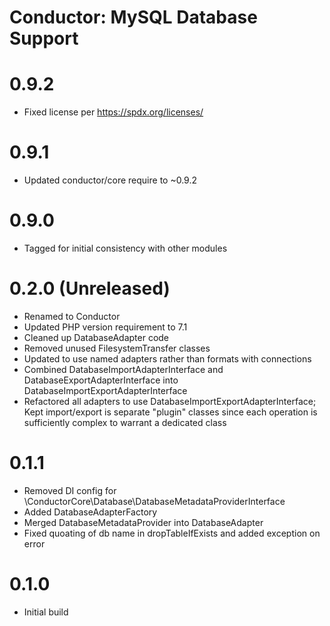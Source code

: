 Conductor: MySQL Database Support
============================================

# 0.9.2
- Fixed license per https://spdx.org/licenses/

# 0.9.1
- Updated conductor/core require to ~0.9.2

# 0.9.0
- Tagged for initial consistency with other modules

# 0.2.0 (Unreleased)
- Renamed to Conductor
- Updated PHP version requirement to 7.1
- Cleaned up DatabaseAdapter code
- Removed unused FilesystemTransfer classes
- Updated to use named adapters rather than formats with connections
- Combined DatabaseImportAdapterInterface and DatabaseExportAdapterInterface into DatabaseImportExportAdapterInterface
- Refactored all adapters to use DatabaseImportExportAdapterInterface; Kept import/export is separate "plugin" classes
  since each operation is sufficiently complex to warrant a dedicated class

# 0.1.1
- Removed DI config for \ConductorCore\Database\DatabaseMetadataProviderInterface
- Added DatabaseAdapterFactory
- Merged DatabaseMetadataProvider into DatabaseAdapter
- Fixed quoating of db name in dropTableIfExists and added exception on error

# 0.1.0
- Initial build
